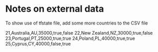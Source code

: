 # Notes on external data
To show use of tfstate file, add some more countries to the CSV file

21,Australia,AU,35000,true,false
22,New Zealand,NZ,30000,true,false
23,Portugal,PT,25000,true,true
24,Poland,PL,40000,true,true
25,Cyprus,CY,40000,false,true
